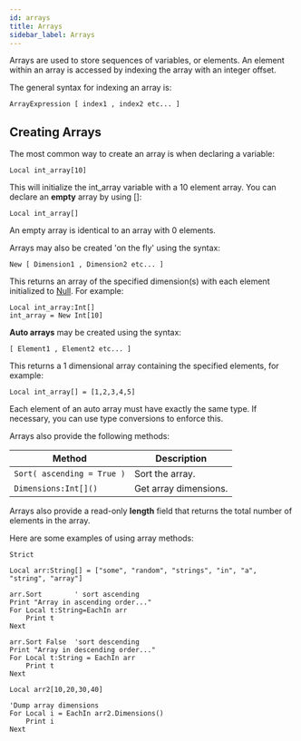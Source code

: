 ```yaml
---
id: arrays
title: Arrays
sidebar_label: Arrays
---
```


Arrays are used to store sequences of variables, or elements. An element within an array is accessed by indexing the
array with an integer offset.

The general syntax for indexing an array is:

```blitzmax
ArrayExpression [ index1 , index2 etc... ]
```

## Creating Arrays

The most common way to create an array is when declaring a variable:

```blitzmax
Local int_array[10]
```

This will initialize the int_array variable with a 10 element array. You can declare an **empty** array by using []:

```
Local int_array[]
```

An empty array is identical to an array with 0 elements.

Arrays may also be created 'on the fly' using the syntax:

```blitzmax
New [ Dimension1 , Dimension2 etc... ]
```

This returns an array of the specified dimension(s) with each element initialized to [Null]. For example:

```blitzmax
Local int_array:Int[]
int_array = New Int[10]
```

**Auto arrays** may be created using the syntax:

```blitzmax
[ Element1 , Element2 etc... ]
```

This returns a 1 dimensional array containing the specified elements, for example:

```blitzmax
Local int_array[] = [1,2,3,4,5]
```

Each element of an auto array must have exactly the same type. If necessary, you can use type conversions to enforce this.

Arrays also provide the following methods:

| Method  | Description  |
|---|---|
| `Sort( ascending = True )` | Sort the array.  |
| `Dimensions:Int[]()`  | Get array dimensions.  |

Arrays also provide a read-only **length** field that returns the total number of elements in the array.

Here are some examples of using array methods:

```blitzmax
Strict

Local arr:String[] = ["some", "random", "strings", "in", "a", "string", "array"]

arr.Sort        ' sort ascending
Print "Array in ascending order..."
For Local t:String=EachIn arr
    Print t
Next

arr.Sort False  'sort descending
Print "Array in descending order..."
For Local t:String = EachIn arr
    Print t
Next

Local arr2[10,20,30,40]

'Dump array dimensions
For Local i = EachIn arr2.Dimensions()
    Print i
Next
```

[Null]: ../../api/brl/brl.blitz/#null
